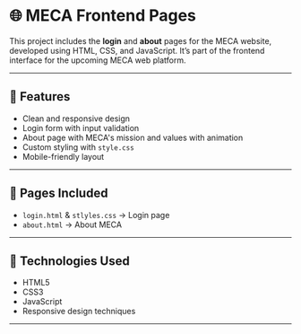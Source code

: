 # 🌐 MECA Frontend Pages

This project includes the **login** and **about** pages for the MECA website, developed using HTML, CSS, and JavaScript. It’s part of the frontend interface for the upcoming MECA web platform.

---

## 🧩 Features

-  Clean and responsive design
-  Login form with input validation
-  About page with MECA's mission and values with animation
-  Custom styling with `style.css`
-  Mobile-friendly layout

---

## 📄 Pages Included

- `login.html` & `stlyles.css` → Login page  
- `about.html` → About MECA

---

## 🚀 Technologies Used

- HTML5
- CSS3
- JavaScript 
- Responsive design techniques

---
